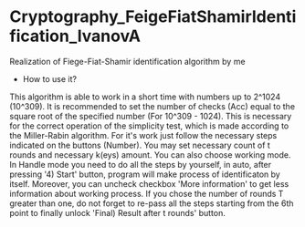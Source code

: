 # Cryptography_FeigeFiatShamirIdentification_IvanovA
Realization of Fiege-Fiat-Shamir identification algorithm by me

- How to use it? 

This algorithm is able to work in a short time with numbers up to 2^1024 (10^309). It is recommended to set the number of checks (Acc) equal to the square root of the specified number (For 10^309 - 1024). 
This is necessary for the correct operation of the simplicity test, which is made according to the Miller-Rabin algorithm. For it's work just follow the necessary steps indicated on the buttons (Number).
You may set necessary count of t rounds and necessary k(eys) amount. 
You can also choose working mode. In Handle mode you need to do all the steps by yourself, in auto, after pressing '4) Start' button, program will make process of identificaton by itself.
Moreover, you can uncheck checkbox 'More information' to get less information about working process.
If you chose the number of rounds T greater than one, do not forget to re-pass all the steps starting from the 6th point to finally unlock 'Final) Result after t rounds' button.
